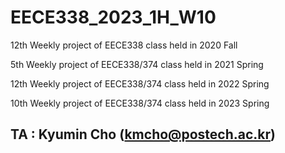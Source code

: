# EECE338_2023_1H_W10

12th Weekly project of EECE338 class held in 2020 Fall  

5th Weekly project of EECE338/374 class held in 2021 Spring

12th Weekly project of EECE338/374 class held in 2022 Spring

10th Weekly project of EECE338/374 class held in 2023 Spring

## TA : Kyumin Cho (kmcho@postech.ac.kr)
